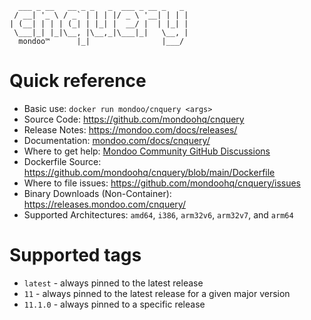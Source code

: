 ```
  ___ _ __   __ _ _   _  ___ _ __ _   _
 / __| '_ \ / _` | | | |/ _ \ '__| | | |
| (__| | | | (_| | |_| |  __/ |  | |_| |
 \___|_| |_|\__, |\__,_|\___|_|   \__, |
  mondoo™      |_|                |___/
```

# Quick reference

* Basic use: ```docker run mondoo/cnquery <args>```
* Source Code: https://github.com/mondoohq/cnquery
* Release Notes: https://mondoo.com/docs/releases/
* Documentation: [mondoo.com/docs/cnquery/](https://mondoo.com/docs/cnquery/)
* Where to get help: [Mondoo Community GitHub Discussions](https://github.com/orgs/mondoohq/discussions)
* Dockerfile Source: https://github.com/mondoohq/cnquery/blob/main/Dockerfile
* Where to file issues: https://github.com/mondoohq/cnquery/issues
* Binary Downloads (Non-Container):  https://releases.mondoo.com/cnquery/
* Supported Architectures: `amd64`, `i386`, `arm32v6`, `arm32v7`, and `arm64`

# Supported tags
- `latest` - always pinned to the latest release
- `11` - always pinned to the latest release for a given major version
- `11.1.0` - always pinned to a specific release
